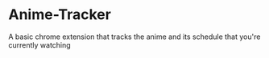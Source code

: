 # Anime-Tracker

A basic chrome extension that tracks the anime and its schedule that you're currently watching

